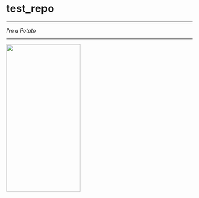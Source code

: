 # test_repo

---
*I'm a Potato*
***


<img src="https://github.com/hong-ch/test_repo/assets/73926656/4bfc367a-16bd-42b7-808a-17f27af9e9e3.png" width="200" height="400"/>
